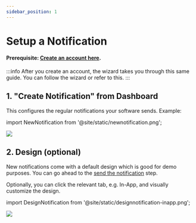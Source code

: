 ```yaml
---
sidebar_position: 1
---
```


# Setup a Notification

#### Prerequisite: [Create an account here](https://app.notificationapi.com).

:::info
After you create an account, the wizard takes you through this same guide. You can follow the wizard or refer to this.
:::

## 1. "Create Notification" from Dashboard

This configures the regular notifications your software sends. Example:

import NewNotification from '@site/static/newnotification.png';

<img src={NewNotification} />

## 2. Design (optional)

New notifications come with a default design which is good for demo purposes. You can go ahead to the [send the notification](send-the-notification) step.

Optionally, you can click the relevant tab, e.g. In-App, and visually customize the design.

import DesignNotification from '@site/static/designnotification-inapp.png';

<img src={DesignNotification} />
